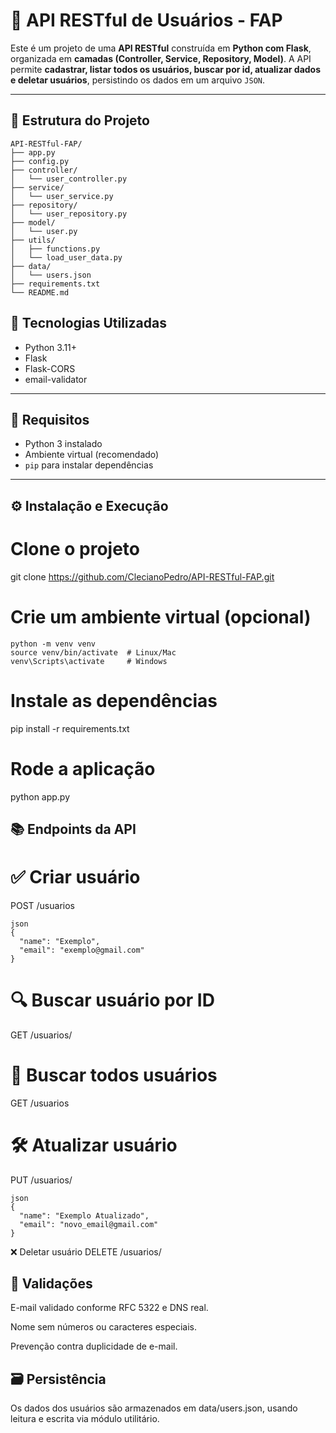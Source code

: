 # 📡 API RESTful de Usuários - FAP

Este é um projeto de uma **API RESTful** construída em **Python com Flask**, organizada em **camadas (Controller, Service, Repository, Model)**. A API permite **cadastrar, listar todos os usuários, buscar por id, atualizar dados e deletar usuários**, persistindo os dados em um arquivo `JSON`.

---

## 🧱 Estrutura do Projeto

```
API-RESTful-FAP/
├── app.py
├── config.py
├── controller/
│   └── user_controller.py
├── service/
│   └── user_service.py
├── repository/
│   └── user_repository.py
├── model/
│   └── user.py
├── utils/
│   ├── functions.py
│   └── load_user_data.py
├── data/
│   └── users.json
├── requirements.txt
└── README.md
```

## 🚀 Tecnologias Utilizadas

- Python 3.11+
- Flask
- Flask-CORS
- email-validator

---

## 📌 Requisitos

- Python 3 instalado
- Ambiente virtual (recomendado)
- `pip` para instalar dependências

---

## ⚙️ Instalação e Execução

# Clone o projeto
git clone https://github.com/ClecianoPedro/API-RESTful-FAP.git

# Crie um ambiente virtual (opcional)
```
python -m venv venv
source venv/bin/activate  # Linux/Mac
venv\Scripts\activate     # Windows
```

# Instale as dependências
pip install -r requirements.txt

# Rode a aplicação
python app.py

## 📚 Endpoints da API

# ✅ Criar usuário
POST /usuarios
```
json
{
  "name": "Exemplo",
  "email": "exemplo@gmail.com"
}
```
# 🔍 Buscar usuário por ID
GET /usuarios/<id>

# 📩 Buscar todos usuários
GET /usuarios

# 🛠️ Atualizar usuário
PUT /usuarios/<id>
```
json
{
  "name": "Exemplo Atualizado",
  "email": "novo_email@gmail.com"
}
```
❌ Deletar usuário
DELETE /usuarios/<id>

## 🧪 Validações
E-mail validado conforme RFC 5322 e DNS real.

Nome sem números ou caracteres especiais.

Prevenção contra duplicidade de e-mail.

## 🗃️ Persistência
Os dados dos usuários são armazenados em data/users.json, usando leitura e escrita via módulo utilitário.
